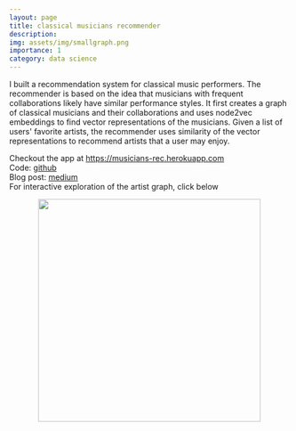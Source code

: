 ```yaml
---
layout: page
title: classical musicians recommender
description: 
img: assets/img/smallgraph.png
importance: 1
category: data science
---
```


I built a recommendation system for classical music performers. The recommender is based on the idea that musicians with frequent collaborations likely have similar performance styles. It first creates a graph of classical musicians and their collaborations and uses node2vec embeddings to find vector representations of the musicians. Given a list of users' favorite artists, the recommender uses similarity of the vector representations to recommend artists that a user may enjoy. 

Checkout the app at <a href="https://musicians-rec.herokuapp.com">https://musicians-rec.herokuapp.com</a>  
Code: <a href="https://github.com/irishryoon/musicians_recommendation">github</a>  
Blog post: <a href="https://medium.com/@irishryoon/classical-musicians-recommender-22ee176daee8">medium</a>  
For interactive exploration of the artist graph, click below

[<center><img src="http://irisyoon.com/assets/img/graph.png" height ="400"></center>](http://irisyoon.com/musicians_recommendation/graph_80000/graph_visualization/network/)
